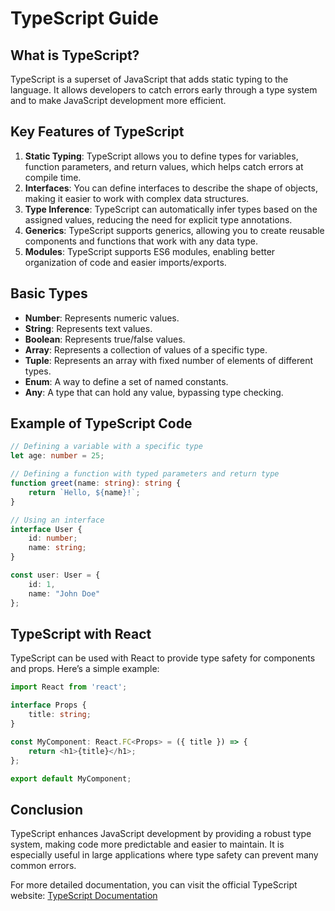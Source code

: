 # TypeScript Guide

## What is TypeScript?
TypeScript is a superset of JavaScript that adds static typing to the language. It allows developers to catch errors early through a type system and to make JavaScript development more efficient.

## Key Features of TypeScript
1. **Static Typing**: TypeScript allows you to define types for variables, function parameters, and return values, which helps catch errors at compile time.
2. **Interfaces**: You can define interfaces to describe the shape of objects, making it easier to work with complex data structures.
3. **Type Inference**: TypeScript can automatically infer types based on the assigned values, reducing the need for explicit type annotations.
4. **Generics**: TypeScript supports generics, allowing you to create reusable components and functions that work with any data type.
5. **Modules**: TypeScript supports ES6 modules, enabling better organization of code and easier imports/exports.

## Basic Types
- **Number**: Represents numeric values.
- **String**: Represents text values.
- **Boolean**: Represents true/false values.
- **Array**: Represents a collection of values of a specific type.
- **Tuple**: Represents an array with fixed number of elements of different types.
- **Enum**: A way to define a set of named constants.
- **Any**: A type that can hold any value, bypassing type checking.

## Example of TypeScript Code
```typescript
// Defining a variable with a specific type
let age: number = 25;

// Defining a function with typed parameters and return type
function greet(name: string): string {
    return `Hello, ${name}!`;
}

// Using an interface
interface User {
    id: number;
    name: string;
}

const user: User = {
    id: 1,
    name: "John Doe"
};
```

## TypeScript with React
TypeScript can be used with React to provide type safety for components and props. Here’s a simple example:

```typescript
import React from 'react';

interface Props {
    title: string;
}

const MyComponent: React.FC<Props> = ({ title }) => {
    return <h1>{title}</h1>;
};

export default MyComponent;
```

## Conclusion
TypeScript enhances JavaScript development by providing a robust type system, making code more predictable and easier to maintain. It is especially useful in large applications where type safety can prevent many common errors.

For more detailed documentation, you can visit the official TypeScript website: [TypeScript Documentation](https://www.typescriptlang.org/docs/)
